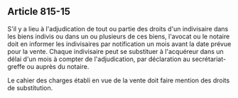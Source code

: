 Article 815-15
----
S'il y a lieu à l'adjudication de tout ou partie des droits d'un indivisaire
dans les biens indivis ou dans un ou plusieurs de ces biens, l'avocat ou le
notaire doit en informer les indivisaires par notification un mois avant la date
prévue pour la vente. Chaque indivisaire peut se substituer à l'acquéreur dans
un délai d'un mois à compter de l'adjudication, par déclaration au
secrétariat-greffe ou auprès du notaire.

Le cahier des charges établi en vue de la vente doit faire mention des droits de
substitution.
